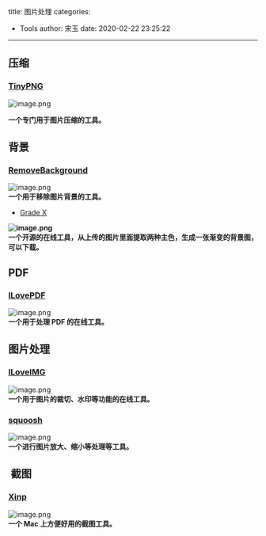 title: 图片处理
categories:
 - Tools
author: 宋玉
date: 2020-02-22 23:25:22
---
<a name="NwfiJ"></a>
## 压缩
<a name="7ZXa6"></a>
### [TinyPNG](https://tinypng.com/)
![image.png](https://cdn.nlark.com/yuque/0/2020/png/394169/1582384674777-ddde029b-644c-4539-a7c7-f8e94ff7d814.png#align=left&display=inline&height=768&name=image.png&originHeight=1536&originWidth=2876&size=2050496&status=done&style=none&width=1438)

**一个专门用于图片压缩的工具。**
<a name="uaHG5"></a>
## 背景
<a name="2ZIFy"></a>
### [RemoveBackground](https://www.remove.bg/)
![image.png](https://cdn.nlark.com/yuque/0/2020/png/394169/1582384861061-88ce90f2-e76d-452b-87cf-65dc1780ca32.png#align=left&display=inline&height=767&name=image.png&originHeight=1534&originWidth=2876&size=1789538&status=done&style=none&width=1438)<br />**一个用于移除图片背景的工具。**

- [Grade X](https://jwenjian.github.io/gradex/)

**![image.png](https://cdn.nlark.com/yuque/0/2020/png/394169/1582384953798-05592690-494d-4038-84e1-87bdb70c03e9.png#align=left&display=inline&height=769&name=image.png&originHeight=1538&originWidth=2878&size=1482078&status=done&style=none&width=1439)**<br />**一个开源的在线工具，从上传的图片里面提取两种主色，生成一张渐变的背景图，可以下载。**
<a name="JXfYR"></a>
## PDF
<a name="u4u6C"></a>
### [ILovePDF](https://www.ilovepdf.com/)
![image.png](https://cdn.nlark.com/yuque/0/2020/png/394169/1582385008276-2760691c-9475-4f06-933d-378d31cf6243.png#align=left&display=inline&height=770&name=image.png&originHeight=1540&originWidth=2874&size=1590384&status=done&style=none&width=1437)<br />**一个用于处理 PDF 的在线工具。**
<a name="0Lrt5"></a>
## 图片处理
<a name="9kXUg"></a>
### [ILoveIMG](https://www.iloveimg.com/)
![image.png](https://cdn.nlark.com/yuque/0/2020/png/394169/1582385037298-eb21428f-f688-477e-9e5b-7e92ea530637.png#align=left&display=inline&height=767&name=image.png&originHeight=1534&originWidth=2876&size=1376465&status=done&style=none&width=1438)<br />**一个用于图片的裁切、水印等功能的在线工具。**
<a name="8Pu1P"></a>
### [squoosh](https://squoosh.app/)
![image.png](https://cdn.nlark.com/yuque/0/2020/png/394169/1582385069233-bcf6b06a-0696-4446-833d-c031ed8967c0.png#align=left&display=inline&height=766&name=image.png&originHeight=1532&originWidth=2876&size=1239344&status=done&style=none&width=1438)<br />**一个进行图片放大、缩小等处理等工具。**
<a name="uPhh6"></a>
##  截图
<a name="rsnx9"></a>
### [Xinp](http://zh.xnipapp.com/)
![image.png](https://cdn.nlark.com/yuque/0/2020/png/394169/1582385109523-d3c084cf-e8f1-4737-b3b7-ae94af0efe57.png#align=left&display=inline&height=765&name=image.png&originHeight=1530&originWidth=2874&size=621556&status=done&style=none&width=1437)<br />**一个 Mac 上方便好用的截图工具。**

